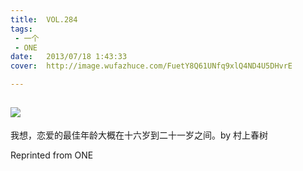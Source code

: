 ```yaml
---
title:	VOL.284
tags:
 - 一个
 - ONE
date:	2013/07/18 1:43:33
cover:	http://image.wufazhuce.com/FuetY8Q61UNfq9xlQ4ND4U5DHvrE

---
```

![](http://image.wufazhuce.com/FuetY8Q61UNfq9xlQ4ND4U5DHvrE)
---

我想，恋爱的最佳年龄大概在十六岁到二十一岁之间。by 村上春树
 
Reprinted from ONE
